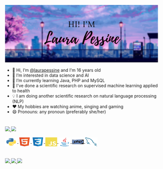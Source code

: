 <img src="cover-image.png">

- 👋 Hi, I’m <a href="https://github.com/laurapessine">@laurapessine</a> and I'm 16 years old
- 👀 I’m interested in data science and AI
- 🌱 I’m currently learning Java, PHP and MySQL
- 📖 I've done a scientific research on supervised machine learning applied to health
- 💡 I am doing another scientific research on natural language processing (NLP)
- ❤️ My hobbies are watching anime, singing and gaming
- 😄 Pronouns: any pronoun (preferably she/her)

#

<div>
  <a href="https://github.com/laurapessine">
  <img height="180em" src="https://github-readme-stats.vercel.app/api?username=laurapessine&show_icons=true&theme=omni&include_all_commits=true&count_private=true">
  <img height="180em" src="https://github-readme-stats.vercel.app/api/top-langs/?username=laurapessine&layout=compact&theme=omni&exclude_repo=scientific-research">
</div>

<div style="display: inline_block"><br>
  <img align="center" alt="Python" height="30" width="40" src="https://raw.githubusercontent.com/devicons/devicon/master/icons/python/python-original.svg">
  <img align="center" alt="HTML" height="30" width="40" src="https://raw.githubusercontent.com/devicons/devicon/master/icons/html5/html5-original.svg">
  <img align="center" alt="CSS" height="30" width="40" src="https://raw.githubusercontent.com/devicons/devicon/master/icons/css3/css3-original.svg">
  <img align="center" alt="JS" height="30" width="40" src="https://raw.githubusercontent.com/devicons/devicon/master/icons/javascript/javascript-plain.svg">
  <img align="center" alt="Java" height="30" width="40" src="https://raw.githubusercontent.com/devicons/devicon/master/icons/java/java-original.svg">
  <img align="center" alt="PHP" height="30" width="40" src="https://raw.githubusercontent.com/devicons/devicon/master/icons/php/php-original.svg">
  <img align="center" alt="MySQL" height="30" width="40" src="https://raw.githubusercontent.com/devicons/devicon/master/icons/mysql/mysql-original.svg">
</div>

#

<div>
  <a href="https://www.youtube.com/channel/UCQncrlvlbd1kGjCgKInUIIw" target="_blank">
    <img src="https://img.shields.io/badge/YouTube-Ca2a2c?style=for-the-badge&logo=youtube&logoColor=white" target="_blank">
  </a>
  <a href="https://instagram.com/laurapessine" target="_blank">
    <img src="https://img.shields.io/badge/-Instagram-DD2A7B?style=for-the-badge&logo=instagram&logoColor=white" target="_blank">
  </a>
  <a href="https://discordapp.com/users/706933445690916916/" target="_blank">
    <img src="https://img.shields.io/badge/-Discord-586AEA?style=for-the-badge&logo=discord&logoColor=white" target="_blank">
  </a>
</div>

